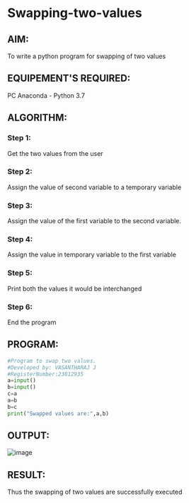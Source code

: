 # Swapping-two-values
## AIM:
To write a python program for swapping of two values
## EQUIPEMENT'S REQUIRED: 
PC
Anaconda - Python 3.7
## ALGORITHM: 
### Step 1:
Get the two values from the user
### Step 2: 
Assign the value of second variable to a temporary variable 
### Step 3: 
Assign the value of the first variable to the second variable.
### Step 4:  
Assign the value in temporary variable to the first variable
### Step 5: 
Print both the values it would be interchanged
### Step 6: 
End the program
## PROGRAM:
```python
#Program to swap two values.
#Developed by: VASANTHARAJ J 
#RegisterNumber:23012935
a=input()
b=input()
c=a
a=b
b=c
print("Swapped values are:",a,b)
```
## OUTPUT:
![image](https://github.com/Vasanth2k4/Swapping-two-values/assets/147139769/1afeb00f-26f5-4464-b42a-80bf903bc5a8)

## RESULT:
Thus the swapping of two values are successfully executed



